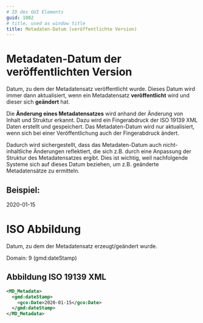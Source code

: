 ```yaml
---
# ID des GUI Elements
guid: 1002
# title, used as window title
title: Metadaten-Datum (veröffentlichte Version)
---
```


# Metadaten-Datum der veröffentlichten Version

Datum, zu dem der Metadatensatz veröffentlicht wurde. Dieses Datum wird immer dann aktualisiert, wenn ein Metadatensatz **veröffentlicht** wird und dieser sich **geändert** hat.

Die **Änderung eines Metadatensatzes** wird anhand der Änderung von Inhalt und Struktur erkannt. Dazu wird ein Fingerabdruck der ISO 19139 XML Daten erstellt und gespeichert. Das Metadaten-Datum wird nur aktualisiert, wenn sich bei einer Veröffentlichung auch der Fingerabdruck ändert.

Dadurch wird sichergestellt, dass das Metadaten-Datum auch nicht-inhaltliche Änderungen reflektiert, die sich z.B. durch eine Anpassung der Struktur des Metadatensatzes ergibt. Dies ist wichtig, weil nachfolgende Systeme sich auf dieses Datum beziehen, um z.B. geänderte Metadatensätze zu ermitteln.

## Beispiel:

2020-01-15

# ISO Abbildung

Datum, zu dem der Metadatensatz erzeugt/geändert wurde.

Domain: 9 (gmd:dateStamp)


## Abbildung ISO 19139 XML

```XML
<MD_Metadata>
  <gmd:dateStamp>
    <gco:Date>2020-01-15</gco:Date>
  </gmd:dateStamp>
</MD_Metadata>
```


